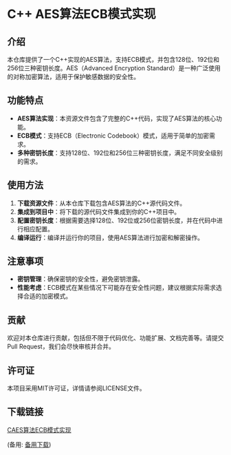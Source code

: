 # C++ AES算法ECB模式实现

## 介绍

本仓库提供了一个C++实现的AES算法，支持ECB模式，并包含128位、192位和256位三种密钥长度。AES（Advanced Encryption Standard）是一种广泛使用的对称加密算法，适用于保护敏感数据的安全性。

## 功能特点

- **AES算法实现**：本资源文件包含了完整的C++代码，实现了AES算法的核心功能。
- **ECB模式**：支持ECB（Electronic Codebook）模式，适用于简单的加密需求。
- **多种密钥长度**：支持128位、192位和256位三种密钥长度，满足不同安全级别的需求。

## 使用方法

1. **下载资源文件**：从本仓库下载包含AES算法的C++源代码文件。
2. **集成到项目中**：将下载的源代码文件集成到你的C++项目中。
3. **配置密钥长度**：根据需要选择128位、192位或256位密钥长度，并在代码中进行相应配置。
4. **编译运行**：编译并运行你的项目，使用AES算法进行加密和解密操作。

## 注意事项

- **密钥管理**：确保密钥的安全性，避免密钥泄露。
- **性能考虑**：ECB模式在某些情况下可能存在安全性问题，建议根据实际需求选择合适的加密模式。

## 贡献

欢迎对本仓库进行贡献，包括但不限于代码优化、功能扩展、文档完善等。请提交Pull Request，我们会尽快审核并合并。

## 许可证

本项目采用MIT许可证，详情请参阅LICENSE文件。

## 下载链接
[CAES算法ECB模式实现](https://pan.quark.cn/s/138020ea86c8) 

(备用: [备用下载](https://pan.baidu.com/s/13blqu1GET23feiuvmnmtxg?pwd=1234))
